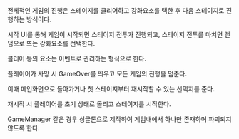전체적인 게임의 진행은 스테이지를 클리어하고 강화요소를 택한 후 다음 스테이지로 진행하는 방식이다.

시작 UI를 통해 게임이 시작되면 스테이지 전투가 진행되고, 스테이지 전투를 마치면 랜덤으로 뜨는 강화요소를 선택한다.

클리어 등의 요소는 이벤트로 관리하는 형식으로 한다.

플레이어가 사망 시 GameOver를 띄우고 모든 게임의 진행을 멈춘다.

이때 메인화면으로 돌아가거나 첫 스테이지부터 재시작할 수 있는 선택지를 준다.

재시작 시 플레이어를 초기 상태로 돌리고 스테이지를 시작한다.

GameManager 같은 경우 싱글톤으로 제작하여 게임내에서 하나만 존재하며 파괴되지 않도록 한다.